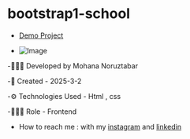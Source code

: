 # bootstrap1-school
- [Demo Project](https://Mohananoruztabar.github.io/Grid/index1-css.html)

- ![Image](https://github.com/user-attachments/assets/18f22d29-f1fe-4447-b713-306f8a7f594a)

-🙋🏽‍♀️ Developed by Mohana Noruztabar

-📅 Created - 2025-3-2

-⚙ Technologies Used - Html , css 

-👩🏽‍💻 Role - Frontend

- How to reach me : with my [instagram](https://www.instagram.com/mohananoruztabar_web?igsh=MW00ZjVxanA3Z3N2Zg%3D%3D&utm_source=qr) and [linkedin](https://www.linkedin.com/in/mohana-noruztabar-2477b2349?utm_source=share&utm_campaign=share_via&utm_content=profile&utm_medium=ios_app)
